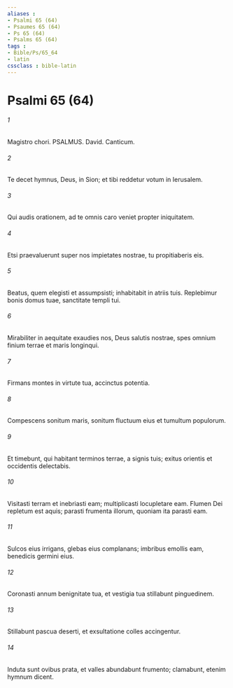 ```yaml
---
aliases : 
- Psalmi 65 (64)
- Psaumes 65 (64)
- Ps 65 (64)
- Psalms 65 (64)
tags : 
- Bible/Ps/65_64
- latin
cssclass : bible-latin
---
```


# Psalmi 65 (64)

###### 1
Magistro chori. PSALMUS. David. Canticum.
###### 2
Te decet hymnus, Deus, in Sion; et tibi reddetur votum in Ierusalem.
###### 3
Qui audis orationem, ad te omnis caro veniet propter iniquitatem.
###### 4
Etsi praevaluerunt super nos impietates nostrae, tu propitiaberis eis.
###### 5
Beatus, quem elegisti et assumpsisti; inhabitabit in atriis tuis. Replebimur bonis domus tuae, sanctitate templi tui.
###### 6
Mirabiliter in aequitate exaudies nos, Deus salutis nostrae, spes omnium finium terrae et maris longinqui.
###### 7
Firmans montes in virtute tua, accinctus potentia.
###### 8
Compescens sonitum maris, sonitum fluctuum eius et tumultum populorum.
###### 9
Et timebunt, qui habitant terminos terrae, a signis tuis; exitus orientis et occidentis delectabis.
###### 10
Visitasti terram et inebriasti eam; multiplicasti locupletare eam. Flumen Dei repletum est aquis; parasti frumenta illorum, quoniam ita parasti eam.
###### 11
Sulcos eius irrigans, glebas eius complanans; imbribus emollis eam, benedicis germini eius.
###### 12
Coronasti annum benignitate tua, et vestigia tua stillabunt pinguedinem.
###### 13
Stillabunt pascua deserti, et exsultatione colles accingentur.
###### 14
Induta sunt ovibus prata, et valles abundabunt frumento; clamabunt, etenim hymnum dicent.
